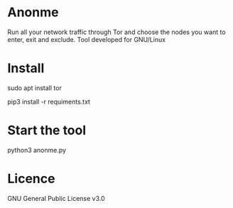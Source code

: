 # Anonme
Run all your network traffic through Tor and choose the nodes you want to enter, exit and exclude. Tool developed for GNU/Linux

# Install
sudo apt install tor

pip3 install -r requiments.txt

# Start the tool 
python3 anonme.py

# Licence 
GNU General Public License v3.0
